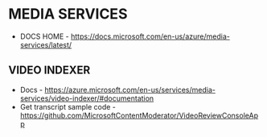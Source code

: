 # MEDIA SERVICES

* DOCS HOME - https://docs.microsoft.com/en-us/azure/media-services/latest/

## VIDEO INDEXER

* Docs - https://azure.microsoft.com/en-us/services/media-services/video-indexer/#documentation
* Get transcript sample code - https://github.com/MicrosoftContentModerator/VideoReviewConsoleApp
